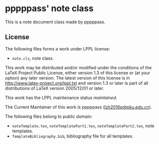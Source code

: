# pppppass' note class

This is a note document class made by pppppass.

## License

The following files forms a work under LPPL license:
- `note.cls`, note class.

This work may be distributed and/or modified under the
conditions of the LaTeX Project Public License, either version 1.3
of this license or (at your option) any later version.
The latest version of this license is in
  http://www.latex-project.org/lppl.txt
and version 1.3 or later is part of all distributions of LaTeX
version 2005/12/01 or later.

This work has the LPPL maintenance status *maintained*.

The Current Maintainer of this work is pppppass (lzh2016p@pku.edu.cn).

The following files belong to public domain:
- `noteTemplate.tex`, `noteTemplatePart1.tex`, `noteTemplatePart2.tex`,
note templates.
- `TemplateBibliography.bib`, bibliography file for all templates.
